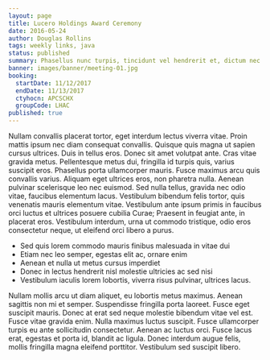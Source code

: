 ```yaml
---
layout: page
title: Lucero Holdings Award Ceremony
date: 2016-05-24
author: Douglas Rollins
tags: weekly links, java
status: published
summary: Phasellus nunc turpis, tincidunt vel hendrerit et, dictum nec ante.
banner: images/banner/meeting-01.jpg
booking:
  startDate: 11/12/2017
  endDate: 11/13/2017
  ctyhocn: APCSCHX
  groupCode: LHAC
published: true
---
```

Nullam convallis placerat tortor, eget interdum lectus viverra vitae. Proin mattis ipsum nec diam consequat convallis. Quisque quis magna ut sapien cursus ultrices. Duis in tellus eros. Donec sit amet volutpat ante. Cras vitae gravida metus. Pellentesque metus dui, fringilla id turpis quis, varius suscipit eros. Phasellus porta ullamcorper mauris. Fusce maximus arcu quis convallis varius. Aliquam eget ultrices eros, non pharetra nulla. Aenean pulvinar scelerisque leo nec euismod. Sed nulla tellus, gravida nec odio vitae, faucibus elementum lacus. Vestibulum bibendum felis tortor, quis venenatis mauris elementum vitae. Vestibulum ante ipsum primis in faucibus orci luctus et ultrices posuere cubilia Curae; Praesent in feugiat ante, in placerat eros. Vestibulum interdum, urna ut commodo tristique, odio eros consectetur neque, ut eleifend orci libero a purus.

* Sed quis lorem commodo mauris finibus malesuada in vitae dui
* Etiam nec leo semper, egestas elit ac, ornare enim
* Aenean et nulla ut metus cursus imperdiet
* Donec in lectus hendrerit nisl molestie ultricies ac sed nisi
* Vestibulum iaculis lorem lobortis, viverra risus pulvinar, ultrices lacus.

Nullam mollis arcu ut diam aliquet, eu lobortis metus maximus. Aenean sagittis non mi et semper. Suspendisse fringilla porta laoreet. Fusce eget suscipit mauris. Donec at erat sed neque molestie bibendum vitae vel est. Fusce vitae gravida enim. Nulla maximus luctus suscipit. Fusce ullamcorper turpis eu ante sollicitudin consectetur. Aenean ac luctus orci. Fusce lacus erat, egestas et porta id, blandit ac ligula. Donec interdum augue felis, mollis fringilla magna eleifend porttitor. Vestibulum sed suscipit libero.
